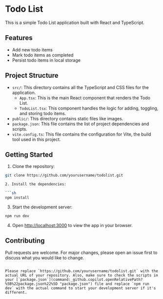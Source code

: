 # Todo List

This is a simple Todo List application built with React and TypeScript.

## Features

- Add new todo items
- Mark todo items as completed
- Persist todo items in local storage

## Project Structure

- `src/`: This directory contains all the TypeScript and CSS files for the application.
  - `App.tsx`: This is the main React component that renders the Todo List.
  - `TodoList.tsx`: This component handles the logic for adding, toggling, and storing todo items.
- `public/`: This directory contains static files like images.
- `package.json`: This file contains the list of project dependencies and scripts.
- `vite.config.ts`: This file contains the configuration for Vite, the build tool used in this project.

## Getting Started

1. Clone the repository:

```sh
git clone https://github.com/yourusername/todolist.git

2. Install the dependencies:

```sh
npm install
```

3. Start the development server:

```sh
npm run dev
```

4. Open [http://localhost:3000](http://localhost:3000) to view the app in your browser.

## Contributing

Pull requests are welcome. For major changes, please open an issue first to discuss what you would like to change.
```

Please replace `https://github.com/yourusername/todolist.git` with the actual URL of your repository. Also, make sure to check the scripts in your [`package.json`](command:_github.copilot.openRelativePath?%5B%22package.json%22%5D "package.json") file and replace `npm run dev` with the actual command to start your development server if it's different.